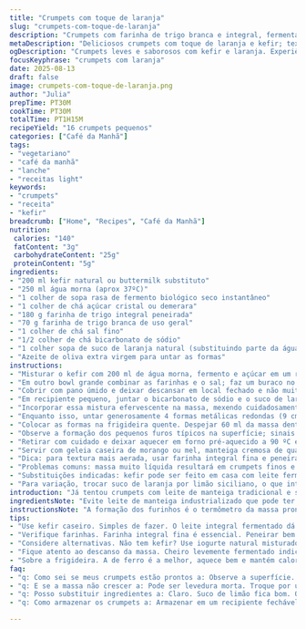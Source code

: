 ```yaml
---
title: "Crumpets com toque de laranja"
slug: "crumpets-com-toque-de-laranja"
description: "Crumpets com farinha de trigo branca e integral, fermentados com levedura instantânea e fermento natural de laranja, textura aerada com buracos característicos. Receita adaptada da tradicional francesa, trocando leite de manteiga por kefir para acidez mais suave. Cozidos em formas metálicas untadas com azeite, douram mantendo maciez interna. Receita vegetariana, sem ovos nem oleaginosas, ideal para café da manhã ou lanche com geleia ou mel. Resultado com aroma cítrico, leve efervescência local devido ao bicarbonato ativado pelo ácido do kefir. Tempo somado para fermentações controladas entre 1h15 e 1h40, toque artesanal com sugestões de variações essenciais para iniciantes e desafiantes na cozinha."
metaDescription: "Deliciosos crumpets com toque de laranja e kefir; textura aerada e sabor cítrico. Perfeitos para café da manhã ou lanche."
ogDescription: "Crumpets leves e saborosos com kefir e laranja. Experiência artesanal adaptada da tradição francesa."
focusKeyphrase: "crumpets com laranja"
date: 2025-08-13
draft: false
image: crumpets-com-toque-de-laranja.png
author: "Julia"
prepTime: PT30M
cookTime: PT30M
totalTime: PT1H15M
recipeYield: "16 crumpets pequenos"
categories: ["Café da Manhã"]
tags:
- "vegetariano"
- "café da manhã"
- "lanche"
- "receitas light"
keywords:
- "crumpets"
- "receita"
- "kefir"
breadcrumb: ["Home", "Recipes", "Café da Manhã"]
nutrition: 
 calories: "140"
 fatContent: "3g"
 carbohydrateContent: "25g"
 proteinContent: "5g"
ingredients:
- "200 ml kefir natural ou buttermilk substituto"
- "250 ml água morna (aprox 37ºC)"
- "1 colher de sopa rasa de fermento biológico seco instantâneo"
- "1 colher de chá açúcar cristal ou demerara"
- "180 g farinha de trigo integral peneirada"
- "70 g farinha de trigo branca de uso geral"
- "1 colher de chá sal fino"
- "1/2 colher de chá bicarbonato de sódio"
- "1 colher sopa de suco de laranja natural (substituindo parte da água)"
- "Azeite de oliva extra virgem para untar as formas"
instructions:
- "Misturar o kefir com 200 ml de água morna, fermento e açúcar em um recipiente transparente; deixa reagir 10 a 15 minutos até começar a formar bolhas - sinal de vida ativa da levedura."
- "Em outro bowl grande combinar as farinhas e o sal; faz um buraco no centro e despeja a mistura líquida. Mexer com batedor manual até ficar uma massa lisa, densa, porém fluida."
- "Cobrir com pano úmido e deixar descansar em local fechado e não muito quente por aproximadamente 1 hora, até a massa dobrar de tamanho - cheiro levemente fermentado indica ponto."
- "Em recipiente pequeno, juntar o bicarbonato de sódio e o suco de laranja; mexer suavemente até bicarbonato dissolver e começar a efervescer."
- "Incorporar essa mistura efervescente na massa, mexendo cuidadosamente para manter as bolhas criadas; cobrir novamente e deixar descansar por mais 30 minutos para o gás agir na estrutura."
- "Enquanto isso, untar generosamente 4 formas metálicas redondas (9 cm diâmetro, 2 cm altura) com azeite para evitar que grudem e dar crocância nas bordas. Aquecer frigideira de ferro ou pesada em fogo médio por 2 minutos."
- "Colocar as formas na frigideira quente. Despejar 60 ml da massa dentro de cada forma - a massa deve cobrir o fundo uniformemente e lentamente subir pelas paredes."
- "Observe a formação dos pequenos furos típicos na superfície; sinais para virar. Quando a superfície não estiver mais líquida e as bordas douradas (~5 minutos), usar espátula metálica para virar as formas com os crumpets dentro, cozinhando o outro lado por cerca de 4 minutos. Som do borbulhar diminui, aroma cítrico invade a cozinha."
- "Retirar com cuidado e deixar aquecer em forno pré-aquecido a 90 ºC enquanto termina o restante da massa, assim eles não perdem maciez nem calor."
- "Servir com geleia caseira de morango ou mel, manteiga cremosa de qualidade, ou até uma fina camada de cream cheese para contrabalançar a acidez."
- "Dica: para textura mais aerada, usar farinha integral fina e peneirar bem. Se a massa não crescer significa levedura morta - troque por fermento novo e revise temperatura da água."
- "Problemas comuns: massa muito líquida resultará em crumpets finos e moles; muita farinha, massa pesada e seca sem os furos característicos."
- "Substituições indicadas: kefir pode ser feito em casa com leite fermentado caseiro ou misturar iogurte natural com leite integral."
- "Para variação, trocar suco de laranja por limão siciliano, o que intensifica a efervescência do bicarbonato e deixa aroma mais marcante."
introduction: "Já tentou crumpets com leite de manteiga tradicional e sobraram com textura pesada e pouco aerada? Aprendi que a base fermentada de kefir dá uma suavidade única, somada ao toque cítrico do suco de laranja ativando o bicarbonato por dentro. Resulta numa crosta ligeiramente crocante e borbulhante, com interior macio e furos. O segredo está em respeitar os tempos de fermentação, observar bolhas e cheiro para se guiar – mais confiável do que relógio. Na minha versão, mistura de farinhas equilibradas permite mais fibras sem perder leveza, e o azeite na forma é chave para a crostinha dourada que nem frigideira gera sozinha."
ingredientsNote: "Evite leite de manteiga industrializado que pode ter ácido morto; kefir ou iogurte natural com leite integral fresquinho dão corpo e sabor. Troque farinhas conforme quiser, mas peneire para não comprometer textura - farinha integral grosseira pesa muito. A água morna não pode estar quente, senão mata a levedura instantânea e fermentos não agem. Açúcar ajuda na alimentação da levedura, não dispense. A mistura do bicarbonato com suco cítrico deve ser feita pouco antes de incorporar para usar o gás fresco que cria os furinhos legais dos crumpets."
instructionsNote: "A formação dos furinhos é o termômetro da massa pronta para virar. Resistir tentações de acelerar cozimento em fogo alto evita que fiquem crus por dentro ou queimados fora. A potência da frigideira faz toda a diferença -use uma boa de ferro que mantém calor uniforme. Use espátula metálica para virar com cuidado as forminhas e crumpets juntos - facilita e evita quebrar. O descanso final no forno é pra manter a temperatura e maciez, não fique parado em bancada. Pra desenformar, espere esfriar um pouco para não rasgar a delicada casquinha dourada."
tips:
- "Use kefir caseiro. Simples de fazer. O leite integral fermentado dá um toque especial. E atenção, temperatura do leite é importante. Agua morna, não quente. Isso faz diferença."
- "Verifique farinhas. Farinha integral fina é essencial. Peneirar bem. Farinha Grosseira pesa e descompensa. É processo como um sonho."
- "Considere alternativas. Não tem kefir? Use iogurte natural misturado com leite integral. Ficará ótimo. Pode também fazer probióticos caseiros."
- "Fique atento ao descanso da massa. Cheiro levemente fermentado indica que está pronta. Tem que dobrar de volume. É natureza, não apresse. Tempo conta."
- "Sobre a frigideira. A de ferro é a melhor, aquece bem e mantém calor. Use temperatura média. Evite fogo alto, eles viram bolos. A textura é tudo."
faq:
- "q: Como sei se meus crumpets estão prontos a: Observe a superfície. Sem líquido, bordas douradas. E espaço entre os furos. Se tudo certo, pode virar."
- "q: E se a massa não crescer a: Pode ser levedura morta. Troque por uma nova. Revise a temperatura da água. Não passe do quente para não matar."
- "q: Posso substituir ingredientes a: Claro. Suco de limão fica bom. Ou leite fermentado. Teste e veja como a massa reage. Adaptar é chave."
- "q: Como armazenar os crumpets a: Armazenar em um recipiente fechável. Também pode congelar. Isso ajuda a preservar a textura. Quando for comer, esquente."

---
```

